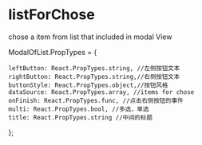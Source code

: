 # listForChose

chose a item from list that included in modal View


ModalOfList.PropTypes = {

    leftButton: React.PropTypes.string, //左侧按钮文本
    rightButton: React.PropTypes.string,//右侧按钮文本
    buttonStyle: React.PropTypes.object,//按钮风格
    dataSource: React.PropTypes.array, //items for chose
    onFinish: React.PropTypes.func, //点击右侧按钮的事件
    multi: React.PropTypes.bool, //多选，单选
    title: React.PropTypes.string //中间的标题
};
